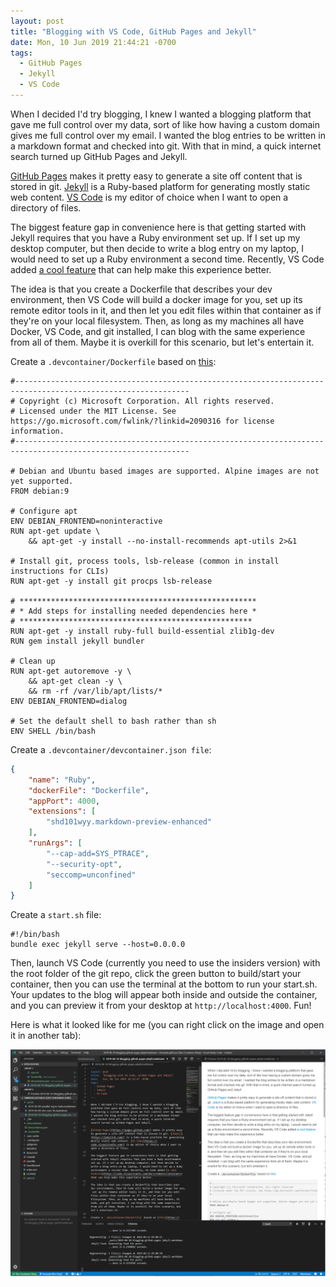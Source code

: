 ```yaml
---
layout: post
title: "Blogging with VS Code, GitHub Pages and Jekyll"
date: Mon, 10 Jun 2019 21:44:21 -0700
tags:
  - GitHub Pages
  - Jekyll
  - VS Code
---
```


When I decided I'd try blogging, I knew I wanted a blogging platform that gave me full control over my data, sort of like how having a custom domain gives me full control over my email. I wanted the blog entries to be written in a markdown format and checked into git. With that in mind, a quick internet search turned up GitHub Pages and Jekyll.

[GitHub Pages](https://pages.github.com/) makes it pretty easy to generate a site off content that is stored in git. [Jekyll](https://jekyllrb.com/) is a Ruby-based platform for generating mostly static web content. [VS Code](https://code.visualstudio.com/) is my editor of choice when I want to open a directory of files.

The biggest feature gap in convenience here is that getting started with Jekyll requires that you have a Ruby environment set up. If I set up my desktop computer, but then decide to write a blog entry on my laptop, I would need to set up a Ruby environment a second time. Recently, VS Code added [a cool feature](https://code.visualstudio.com/docs/remote/containers) that can help make this experience better.

The idea is that you create a Dockerfile that describes your dev environment, then VS Code will build a docker image for you, set up its remote editor tools in it, and then let you edit files within that container as if they're on your local filesystem. Then, as long as my machines all have Docker, VS Code, and git installed, I can blog with the same experience from all of them. Maybe it is overkill for this scenario, but let's entertain it.

Create a `.devcontainer/Dockerfile` based on [this](https://raw.githubusercontent.com/microsoft/vscode-dev-containers/master/container-templates/dockerfile/.devcontainer/Dockerfile):

```shell
#-------------------------------------------------------------------------------------------------------------
# Copyright (c) Microsoft Corporation. All rights reserved.
# Licensed under the MIT License. See https://go.microsoft.com/fwlink/?linkid=2090316 for license information.
#-------------------------------------------------------------------------------------------------------------

# Debian and Ubuntu based images are supported. Alpine images are not yet supported.
FROM debian:9

# Configure apt
ENV DEBIAN_FRONTEND=noninteractive
RUN apt-get update \
    && apt-get -y install --no-install-recommends apt-utils 2>&1

# Install git, process tools, lsb-release (common in install instructions for CLIs)
RUN apt-get -y install git procps lsb-release

# *****************************************************
# * Add steps for installing needed dependencies here *
# ****************************************************
RUN apt-get -y install ruby-full build-essential zlib1g-dev
RUN gem install jekyll bundler

# Clean up
RUN apt-get autoremove -y \
    && apt-get clean -y \
    && rm -rf /var/lib/apt/lists/*
ENV DEBIAN_FRONTEND=dialog

# Set the default shell to bash rather than sh
ENV SHELL /bin/bash
```

Create a `.devcontainer/devcontainer.json file`:

```json
{
	"name": "Ruby",
	"dockerFile": "Dockerfile",
	"appPort": 4000,
	"extensions": [
		"shd101wyy.markdown-preview-enhanced"
	],
	"runArgs": [
		"--cap-add=SYS_PTRACE",
		"--security-opt",
		"seccomp=unconfined"
	]
}
```

Create a `start.sh` file:

```shell
#!/bin/bash
bundle exec jekyll serve --host=0.0.0.0
```

Then, launch VS Code (currently you need to use the insiders version) with the root folder of the git repo, click the green button to build/start your container, then you can use the terminal at the bottom to run your start.sh. Your updates to the blog will appear both inside and outside the container, and you can preview it from your desktop at `http://localhost:4000`. Fun!

Here is what it looked like for me (you can right click on the image and open it in another tab):

![Screenshot](/assets/vscode-20190610.png "Screenshot")
